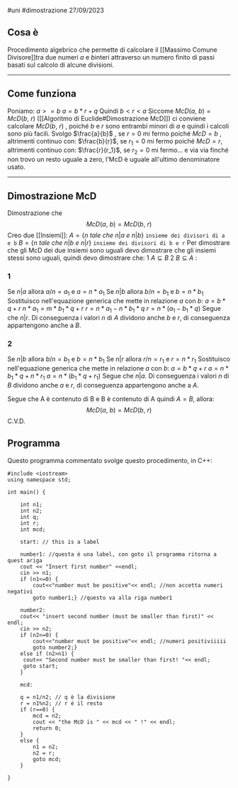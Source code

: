 #uni #dimostrazione 27/09/2023
## Cosa è
Procedimento algebrico che permette di calcolare il [[Massimo Comune Divisore]]tra due numeri $a$ e $b$interi attraverso un numero finito di passi basati sul calcolo di alcune divisioni.

---
## Come funziona
Poniamo:
$a>=b$
$a=b*r +q$
Quindi $b<r<a$ 
Siccome  $McD(a,\ b)=McD(b,\ r)$ ([[Algoritmo di Euclide#Dimostrazione McD]]) ci conviene calcolare $McD(b,\ r)$ , poiché $b$ e $r$ sono entrambi minori di $a$ e quindi i calcoli sono più facili.
Svolgo $\frac{a}{b}$ , se $r=0$ mi fermo poiché $McD=b$ , altrimenti continuo con:
$\frac{b}{r}$, se $r_1=0$ mi fermo poiché $McD=r$, altrimenti continuo con:
$\frac{r}{r_1}$, se $r_2=0$ mi fermo...
	e via via finché non trovo un resto uguale a zero, l'McD è uguale all'ultimo denominatore usato.

---
## Dimostrazione McD
Dimostrazione che $$McD(a,\ b)=McD(b,\ r)$$Creo due [[Insiemi]]: 
$A=\{n\ tale\ che\ n|a\ e\ n|b \}$ `insieme dei divisori di a e b`
$B=\{n\ tale\ che\ n|b\ e\ n|r \}$ `insieme dei divisori di b e r`
Per dimostrare che gli McD dei due insiemi sono uguali devo dimostrare che gli insiemi stessi sono uguali, quindi devo dimostrare che:
	1 $A \subseteq B$
	2 $B \subseteq A$ 
:
### 1
Se $n|a$ allora $a/n = a_1$ e $a=n*a_1$
Se $n|b$ allora $b/n = b_1$ e $b=n*b_1$
Sostituisco nell'equazione generica che mette in relazione $a$ con $b$:
$a = b*q +r$
$n*a_1 = m *b_1*q+r$
$r=n*a_1 - n*b_1*q$
$r= n*(a_1-b_1*q)$
Segue che $n|r$.
Di conseguenza i valori $n$ di $A$ dividono anche $b$ e $r$, di conseguenza appartengono anche a $B$.
### 2
Se $n|b$ allora $b/n = b_1$ e $b=n*b_1$
Se $n|r$ allora $r/n = r_1$ e $r=n*r_1$
Sostituisco nell'equazione generica che mette in relazione $a$ con $b$:
$a = b*q +r$
$a=n*b_1*q+n*r_1$
$a=n*(b_1*q+r_1)$
Segue che $n|a$.
Di conseguenza i valori $n$ di $B$ dividono anche $a$ e $r$, di conseguenza appartengono anche a $A$.

Segue che A è  contenuto di B e B è contenuto di A quindi $A=B$, allora: $$McD(a,\ b)=McD(b,\ r)$$C.V.D.

## Programma
Questo programma commentato svolge questo procedimento, in C++:
```
#include <iostream>
using namespace std;

int main() {

    int n1;
    int n2;
    int q;
    int r;
    int mcd;

    start: // this is a label

    number1: //questa è una label, con goto il programma ritorna a quest ariga
    cout << "Insert first number" <<endl;
    cin >> n1;
    if (n1<=0) {
        cout<<"number must be positive"<< endl; //non accetta numeri negativi
        goto number1;} //questo va alla riga number1

    number2:
    cout<< "insert second number (must be smaller than first)" << endl;
    cin >> n2;
    if (n2<=0) {
        cout<<"number must be positive"<< endl; //numeri positiviiiii
        goto number2;}
    else if (n2>n1) {
     cout<< "Second number must be smaller than first! "<< endl;
     goto start;
    }

    mcd:

    q = n1/n2; // q è la divisione
    r = n1%n2; // r è il resto
    if (r==0) {
        mcd = n2;
        cout << "the McD is " << mcd << " !" << endl;
        return 0;
    }
    else {
        n1 = n2;
        n2 = r;
        goto mcd;
    }

}
```